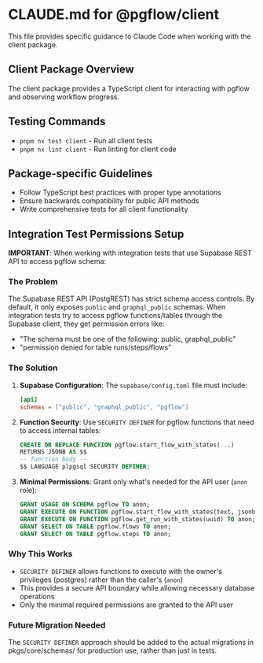 # CLAUDE.md for @pgflow/client

This file provides specific guidance to Claude Code when working with the client package.

## Client Package Overview

The client package provides a TypeScript client for interacting with pgflow and observing workflow progress.

## Testing Commands

- `pnpm nx test client` - Run all client tests
- `pnpm nx lint client` - Run linting for client code

## Package-specific Guidelines

- Follow TypeScript best practices with proper type annotations
- Ensure backwards compatibility for public API methods
- Write comprehensive tests for all client functionality

## Integration Test Permissions Setup

**IMPORTANT**: When working with integration tests that use Supabase REST API to access pgflow schema:

### The Problem
The Supabase REST API (PostgREST) has strict schema access controls. By default, it only exposes `public` and `graphql_public` schemas. When integration tests try to access pgflow functions/tables through the Supabase client, they get permission errors like:
- "The schema must be one of the following: public, graphql_public"
- "permission denied for table runs/steps/flows"

### The Solution
1. **Supabase Configuration**: The `supabase/config.toml` file must include:
   ```toml
   [api]
   schemas = ["public", "graphql_public", "pgflow"]
   ```

2. **Function Security**: Use `SECURITY DEFINER` for pgflow functions that need to access internal tables:
   ```sql
   CREATE OR REPLACE FUNCTION pgflow.start_flow_with_states(...)
   RETURNS JSONB AS $$
   -- function body --
   $$ LANGUAGE plpgsql SECURITY DEFINER;
   ```

3. **Minimal Permissions**: Grant only what's needed for the API user (`anon` role):
   ```sql
   GRANT USAGE ON SCHEMA pgflow TO anon;
   GRANT EXECUTE ON FUNCTION pgflow.start_flow_with_states(text, jsonb, uuid) TO anon;
   GRANT EXECUTE ON FUNCTION pgflow.get_run_with_states(uuid) TO anon;
   GRANT SELECT ON TABLE pgflow.flows TO anon;
   GRANT SELECT ON TABLE pgflow.steps TO anon;
   ```

### Why This Works
- `SECURITY DEFINER` allows functions to execute with the owner's privileges (postgres) rather than the caller's (`anon`)
- This provides a secure API boundary while allowing necessary database operations
- Only the minimal required permissions are granted to the API user

### Future Migration Needed
The `SECURITY DEFINER` approach should be added to the actual migrations in pkgs/core/schemas/ for production use, rather than just in tests.
